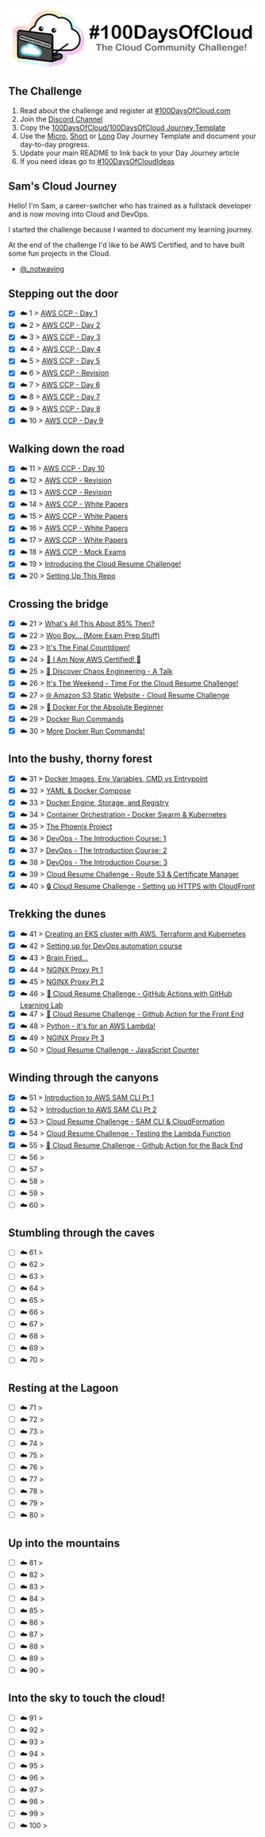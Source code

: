 <p align="center">
  <img src="banner.png">
</p>

## The Challenge

1. Read about the challenge and register at [#100DaysOfCloud.com](https://100DaysOfCloud.com)
2. Join the [Discord Channel](https://discord.gg/c6Db8nY)
3. Copy the [100DaysOfCloud/100DaysOfCloud Journey Template](https://github.com/100DaysOfCloud/100DaysOfCloud/generate)
4. Use the [Micro](Templates/000-DAY-ARTICLE-MICRO-TEMPLATE.md), [Short](Templates/001-DAY-ARTICLE-SHORT-TEMPLATE.md) or [Long](Templates/002-DAY-ARTICLE-LONG-TEMPLATE.md) Day Journey Template and document your day-to-day progress.
5. Update your main README to link back to your Day Journey article
6. If you need ideas go to [#100DaysOfCloudIdeas](https://github.com/100DaysOfCloud/100DaysOfCloudIdeas)

## Sam's Cloud Journey

Hello! I'm Sam, a career-switcher who has trained as a fullstack developer and is now moving into Cloud and DevOps.

I started the challenge because I wanted to document my learning journey.

At the end of the challenge I'd like to be AWS Certified, and to have built some fun projects in the Cloud.

- [@\_notwaving](https://twitter.com/_notwaving)

## Stepping out the door

- [x] ☁️ 1 > [AWS CCP - Day 1](Journey/001/Readme.md)
- [x] ☁️ 2 > [AWS CCP - Day 2](Journey/002/Readme.md)
- [x] ☁️ 3 > [AWS CCP - Day 3](Journey/003/Readme.md)
- [x] ☁️ 4 > [AWS CCP - Day 4](Journey/004/Readme.md)
- [x] ☁️ 5 > [AWS CCP - Day 5](Journey/005/Readme.md)
- [x] ☁️ 6 > [AWS CCP - Revision](Journey/006/Readme.md)
- [x] ☁️ 7 > [AWS CCP - Day 6](Journey/007/Readme.md)
- [x] ☁️ 8 > [AWS CCP - Day 7](Journey/008/Readme.md)
- [x] ☁️ 9 > [AWS CCP - Day 8](Journey/009/Readme.md)
- [x] ☁️ 10 > [AWS CCP - Day 9](Journey/010/Readme.md)

## Walking down the road

- [x] ☁️ 11 > [AWS CCP - Day 10](Journey/011/Readme.md)
- [x] ☁️ 12 > [AWS CCP - Revision](Journey/012/Readme.md)
- [x] ☁️ 13 > [AWS CCP - Revision](Journey/013/Readme.md)
- [x] ☁️ 14 > [AWS CCP - White Papers](Journey/014/Readme.md)
- [x] ☁️ 15 > [AWS CCP - White Papers](Journey/015/Readme.md)
- [x] ☁️ 16 > [AWS CCP - White Papers](Journey/016/Readme.md)
- [x] ☁️ 17 > [AWS CCP - White Papers](Journey/017/Readme.md)
- [x] ☁️ 18 > [AWS CCP - Mock Exams](Journey/018/Readme.md)
- [x] ☁️ 19 > [Introducing the Cloud Resume Challenge!](Journey/019/Readme.md)
- [x] ☁️ 20 > [Setting Up This Repo](Journey/020/Readme.md)

## Crossing the bridge

- [x] ☁️ 21 > [What's All This About 85% Then?](Journey/021/Readme.md)
- [x] ☁️ 22 > [Woo Boy... (More Exam Prep Stuff)](Journey/022/Readme.md)
- [x] ☁️ 23 > [It's The Final Countdown!](Journey/023/Readme.md)
- [x] ☁️ 24 > [:tada: I Am Now AWS Certified! :champagne:](Journey/024/Readme.md)
- [x] ☁️ 25 > [:monkey: Discover Chaos Engineering - A Talk](Journey/025/Readme.md)
- [x] ☁️ 26 > [It's The Weekend - Time For the Cloud Resume Challenge!](Journey/026/Readme.md)
- [x] ☁️ 27 > [🌐 Amazon S3 Static Website - Cloud Resume Challenge](Journey/027/Readme.md)
- [x] ☁️ 28 > [🐳 Docker For the Absolute Beginner](Journey/028/Readme.md)
- [x] ☁️ 29 > [Docker Run Commands](Journey/029/Readme.md)
- [x] ☁️ 30 > [More Docker Run Commands!](Journey/030/Readme.md)

## Into the bushy, thorny forest

- [x] ☁️ 31 > [Docker Images, Env Variables, CMD vs Entrypoint](Journey/031/Readme.md)
- [x] ☁️ 32 > [YAML & Docker Compose](Journey/032/Readme.md)
- [x] ☁️ 33 > [Docker Engine, Storage, and Registry](Journey/033/Readme.md)
- [x] ☁️ 34 > [Container Orchestration - Docker Swarm & Kubernetes](Journey/034/Readme.md)
- [x] ☁️ 35 > [The Phoenix Project](Journey/035/Readme.md)
- [x] ☁️ 36 > [DevOps - The Introduction Course: 1](Journey/036/Readme.md)
- [x] ☁️ 37 > [DevOps - The Introduction Course: 2](Journey/037/Readme.md)
- [x] ☁️ 38 > [DevOps - The Introduction Course: 3](Journey/038/Readme.md)
- [x] ☁️ 39 > [Cloud Resume Challenge - Route 53 & Certificate Manager](Journey/039/Readme.md)
- [x] ☁️ 40 > [🔒 Cloud Resume Challenge - Setting up HTTPS with CloudFront](Journey/040/Readme.md)

## Trekking the dunes

- [x] ☁️ 41 > [Creating an EKS cluster with AWS, Terraform and Kubernetes](Journey/041/Readme.md)
- [x] ☁️ 42 > [Setting up for DevOps automation course](Journey/042/Readme.md)
- [x] ☁️ 43 > [Brain Fried...](Journey/043/Readme.md)
- [x] ☁️ 44 > [NGINX Proxy Pt 1](Journey/044/Readme.md)
- [x] ☁️ 45 > [NGINX Proxy Pt 2](Journey/045/Readme.md)
- [x] ☁️ 46 > [🤖 Cloud Resume Challenge - GitHub Actions with GitHub Learning Lab](Journey/046/Readme.md)
- [x] ☁️ 47 > [🤖 Cloud Resume Challenge - Github Action for the Front End](Journey/047/Readme.md)
- [x] ☁️ 48 > [Python - it's for an AWS Lambda!](Journey/048/Readme.md)
- [x] ☁️ 49 > [NGINX Proxy Pt 3](Journey/049/Readme.md)
- [x] ☁️ 50 > [Cloud Resume Challenge - JavaScript Counter](Journey/050/Readme.md)

## Winding through the canyons

- [x] ☁️ 51 > [Introduction to AWS SAM CLI Pt 1](Journey/051/Readme.md)
- [x] ☁️ 52 > [Introduction to AWS SAM CLI Pt 2](Journey/052/Readme.md)
- [x] ☁️ 53 > [Cloud Resume Challenge - SAM CLI & CloudFormation](Journey/053/Readme.md)
- [x] ☁️ 54 > [Cloud Resume Challenge - Testing the Lambda Function](Journey/054/Readme.md)
- [x] ☁️ 55 > [🤖 Cloud Resume Challenge - Github Action for the Back End](Journey/055/Readme.md)
- [ ] ☁️ 56 > [](Journey/056/Readme.md)
- [ ] ☁️ 57 > [](Journey/057/Readme.md)
- [ ] ☁️ 58 > [](Journey/058/Readme.md)
- [ ] ☁️ 59 > [](Journey/059/Readme.md)
- [ ] ☁️ 60 > [](Journey/060/Readme.md)

## Stumbling through the caves

- [ ] ☁️ 61 > [](Journey/061/Readme.md)
- [ ] ☁️ 62 > [](Journey/062/Readme.md)
- [ ] ☁️ 63 > [](Journey/063/Readme.md)
- [ ] ☁️ 64 > [](Journey/064/Readme.md)
- [ ] ☁️ 65 > [](Journey/065/Readme.md)
- [ ] ☁️ 66 > [](Journey/066/Readme.md)
- [ ] ☁️ 67 > [](Journey/067/Readme.md)
- [ ] ☁️ 68 > [](Journey/068/Readme.md)
- [ ] ☁️ 69 > [](Journey/069/Readme.md)
- [ ] ☁️ 70 > [](Journey/070/Readme.md)

## Resting at the Lagoon

- [ ] ☁️ 71 > [](Journey/071/Readme.md)
- [ ] ☁️ 72 > [](Journey/072/Readme.md)
- [ ] ☁️ 73 > [](Journey/073/Readme.md)
- [ ] ☁️ 74 > [](Journey/074/Readme.md)
- [ ] ☁️ 75 > [](Journey/075/Readme.md)
- [ ] ☁️ 76 > [](Journey/076/Readme.md)
- [ ] ☁️ 77 > [](Journey/077/Readme.md)
- [ ] ☁️ 78 > [](Journey/078/Readme.md)
- [ ] ☁️ 79 > [](Journey/079/Readme.md)
- [ ] ☁️ 80 > [](Journey/080/Readme.md)

## Up into the mountains

- [ ] ☁️ 81 > [](Journey/081/Readme.md)
- [ ] ☁️ 82 > [](Journey/082/Readme.md)
- [ ] ☁️ 83 > [](Journey/083/Readme.md)
- [ ] ☁️ 84 > [](Journey/084/Readme.md)
- [ ] ☁️ 85 > [](Journey/085/Readme.md)
- [ ] ☁️ 86 > [](Journey/086/Readme.md)
- [ ] ☁️ 87 > [](Journey/087/Readme.md)
- [ ] ☁️ 88 > [](Journey/088/Readme.md)
- [ ] ☁️ 89 > [](Journey/089/Readme.md)
- [ ] ☁️ 90 > [](Journey/090/Readme.md)

## Into the sky to touch the cloud!

- [ ] ☁️ 91 > [](Journey/091/Readme.md)
- [ ] ☁️ 92 > [](Journey/092/Readme.md)
- [ ] ☁️ 93 > [](Journey/093/Readme.md)
- [ ] ☁️ 94 > [](Journey/094/Readme.md)
- [ ] ☁️ 95 > [](Journey/095/Readme.md)
- [ ] ☁️ 96 > [](Journey/096/Readme.md)
- [ ] ☁️ 97 > [](Journey/097/Readme.md)
- [ ] ☁️ 98 > [](Journey/098/Readme.md)
- [ ] ☁️ 99 > [](Journey/099/Readme.md)
- [ ] ☁️ 100 > [](Journey/100/Readme.md)
